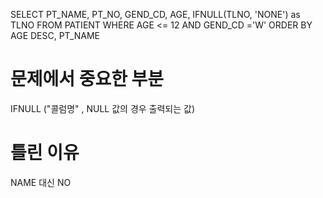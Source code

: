 SELECT PT_NAME, PT_NO, GEND_CD, AGE, IFNULL(TLNO, 'NONE') as TLNO
FROM PATIENT
WHERE AGE <= 12 AND GEND_CD ='W'
ORDER BY AGE DESC, PT_NAME


 # 문제에서 중요한 부분
 
IFNULL ("콜럼명" , NULL 값의 경우 출력되는 값)

 # 틀린 이유 
 
NAME 대신 NO 
